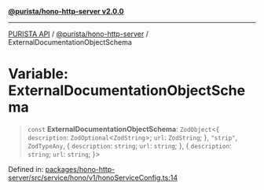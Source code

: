 [**@purista/hono-http-server v2.0.0**](../README.md)

***

[PURISTA API](../../../packages.md) / [@purista/hono-http-server](../README.md) / ExternalDocumentationObjectSchema

# Variable: ExternalDocumentationObjectSchema

> `const` **ExternalDocumentationObjectSchema**: `ZodObject`\<\{ `description`: `ZodOptional`\<`ZodString`\>; `url`: `ZodString`; \}, `"strip"`, `ZodTypeAny`, \{ `description`: `string`; `url`: `string`; \}, \{ `description`: `string`; `url`: `string`; \}\>

Defined in: [packages/hono-http-server/src/service/hono/v1/honoServiceConfig.ts:14](https://github.com/puristajs/purista/blob/master/packages/hono-http-server/src/service/hono/v1/honoServiceConfig.ts#L14)
